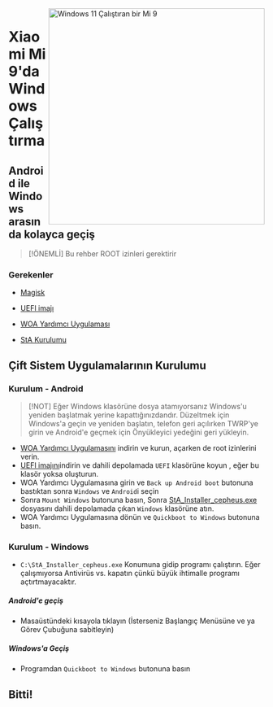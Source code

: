 <img align="right" src="https://raw.githubusercontent.com/woacepheus/Port-Windows-11-Xiaomi-Mi-9/main/cepheus.png" width="425" alt="Windows 11 Çalıştıran bir Mi 9">

# Xiaomi Mi 9'da Windows Çalıştırma

## Android ile Windows arasında kolayca geçiş
> [!ÖNEMLİ]
> Bu rehber ROOT izinleri gerektirir

### Gerekenler
- [Magisk](https://github.com/topjohnwu/Magisk/releases/latest)

- [UEFI imajı](https://github.com/woacepheus/Port-Windows-11-Xiaomi-Mi-9/releases/download/1.2/MuCepheusSecureBoot.img)

- [WOA Yardımcı Uygulaması](https://github.com/Marius586/WoA-Helper-update/releases/tag/WOA)

- [StA Kurulumu](https://github.com/woacepheus/Port-Windows-11-Xiaomi-Mi-9/releases/download/Dualboot/StA_Installer_cepheus.exe)

## Çift Sistem Uygulamalarının Kurulumu

### Kurulum - Android
> [!NOT]
> Eğer Windows klasörüne dosya atamıyorsanız Windows'u yeniden başlatmak yerine kapattığınızdandır. Düzeltmek için Windows'a geçin ve yeniden başlatın, telefon geri açılırken TWRP'ye girin ve Android'e geçmek için Önyükleyici yedeğini geri yükleyin.

- [WOA Yardımcı Uygulamasını](https://github.com/woacepheus/Port-Windows-11-Xiaomi-Mi-9/releases/download/Dualboot/woahelper.apk) indirin ve kurun, açarken de root izinlerini verin.
- [UEFI imajını](https://github.com/woacepheus/Port-Windows-11-Xiaomi-Mi-9/releases/download/1.2/MuCepheusDisableSecureBoot.img)indirin ve dahili depolamada `UEFI` klasörüne koyun , eğer bu klasör yoksa oluşturun.
- WOA Yardımcı Uygulamasına girin ve `Back up Android boot` butonuna bastıktan sonra `Windows` ve `Android`i seçin
- Sonra `Mount Windows` butonuna basın, Sonra [StA_Installer_cepheus.exe](https://github.com/woacepheus/Port-Windows-11-Xiaomi-Mi-9/releases/download/Dualboot/StA_Installer_cepheus.exe) dosyasını dahili depolamada çıkan `Windows` klasörüne atın.
- WOA Yardımcı Uygulamasına dönün ve `Quickboot to Windows` butonuna basın.

### Kurulum - Windows
- `C:\StA_Installer_cepheus.exe` Konumuna gidip programı çalıştırın. Eğer çalışmıyorsa Antivirüs vs. kapatın çünkü büyük ihtimalle programı açtırtmayacaktır.

##### Android'e geçiş
  - Masaüstündeki kısayola tıklayın (İsterseniz Başlangıç Menüsüne ve ya Görev Çubuğuna sabitleyin)

##### Windows'a Geçiş
  - Programdan `Quickboot to Windows` butonuna basın
  
## Bitti!
